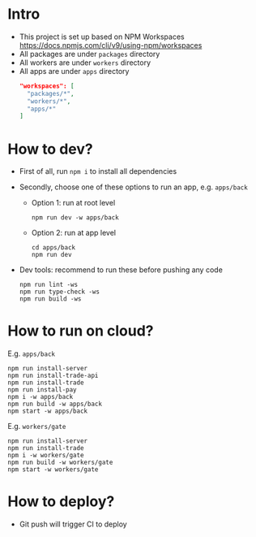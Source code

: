 # Intro
- This project is set up based on NPM Workspaces https://docs.npmjs.com/cli/v9/using-npm/workspaces
- All packages are under `packages` directory
- All workers are under `workers` directory
- All apps are under `apps` directory
  ```json
  "workspaces": [
    "packages/*",
    "workers/*",
    "apps/*"
  ]
  ```

# How to dev?
- First of all, run `npm i` to install all dependencies

- Secondly, choose one of these options to run an app, e.g. `apps/back`

  - Option 1: run at root level
    ```shell
    npm run dev -w apps/back
    ```

  - Option 2: run at app level
    ```shell
    cd apps/back
    npm run dev
    ```

- Dev tools: recommend to run these before pushing any code
  ```shell
  npm run lint -ws
  npm run type-check -ws
  npm run build -ws
  ```

# How to run on cloud?
E.g. `apps/back`
```shell
npm run install-server
npm run install-trade-api
npm run install-trade
npm run install-pay
npm i -w apps/back
npm run build -w apps/back
npm start -w apps/back
```

E.g. `workers/gate`
```shell
npm run install-server
npm run install-trade
npm i -w workers/gate
npm run build -w workers/gate
npm start -w workers/gate
```

# How to deploy?
- Git push will trigger CI to deploy
